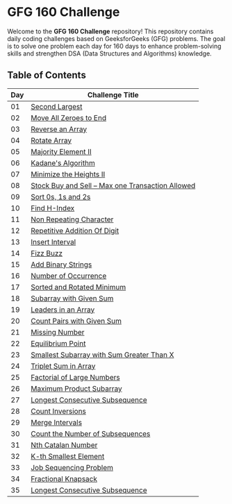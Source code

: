 # GFG 160 Challenge

Welcome to the **GFG 160 Challenge** repository! This repository contains daily coding challenges based on GeeksforGeeks (GFG) problems. The goal is to solve one problem each day for 160 days to enhance problem-solving skills and strengthen DSA (Data Structures and Algorithms) knowledge.

## Table of Contents

| Day  | Challenge Title                                   |
|------|--------------------------------------------------|
| 01   | [Second Largest](https://github.com/souvikpramanikgit/GFG160challenge/blob/main/Day%2001(Second%20Largest)) |
| 02   | [Move All Zeroes to End](https://github.com/souvikpramanikgit/GFG160challenge/blob/main/Day%2002(Move%20All%20Zeroes%20to%20End)) |
| 03   | [Reverse an Array](https://github.com/souvikpramanikgit/GFG160challenge/blob/main/Day%2003(Reverse%20an%20Array)) |
| 04   | [Rotate Array](https://github.com/souvikpramanikgit/GFG160challenge/blob/main/Day%2004(Rotate%20Array)) |
| 05   | [Majority Element II](https://github.com/souvikpramanikgit/GFG160challenge/blob/main/Day%2005(Majority%20Element%20II)) |
| 06   | [Kadane's Algorithm](https://github.com/souvikpramanikgit/GFG160challenge/blob/main/Day%2006(Kadane's%20Algorithm)) |
| 07   | [Minimize the Heights II](https://github.com/souvikpramanikgit/GFG160challenge/blob/main/Day%2007(Minimize%20the%20Heights%20II)) |
| 08   | [Stock Buy and Sell – Max one Transaction Allowed](https://github.com/souvikpramanikgit/GFG160challenge/blob/main/Day%2008(Stock%20Buy%20and%20Sell)) |
| 09   | [Sort 0s, 1s and 2s](https://github.com/souvikpramanikgit/GFG160challenge/blob/main/Day%2009(Sort%200s,%201s%20and%202s)) |
| 10   | [Find H-Index](https://github.com/souvikpramanikgit/GFG160challenge/blob/main/Day%2010(Find%20H-Index)) |
| 11   | [Non Repeating Character](https://github.com/souvikpramanikgit/GFG160challenge/blob/main/Day%2011(Non%20Repeating%20Character)) |
| 12   | [Repetitive Addition Of Digit](https://github.com/souvikpramanikgit/GFG160challenge/blob/main/Day%2012(Repetitive%20Addition%20Of%20Digit)) |
| 13   | [Insert Interval](https://github.com/souvikpramanikgit/GFG160challenge/blob/main/Day%2013(Insert%20Interval)) |
| 14   | [Fizz Buzz](https://github.com/souvikpramanikgit/GFG160challenge/blob/main/Day%2014(Fizz%20Buzz)) |
| 15   | [Add Binary Strings](https://github.com/souvikpramanikgit/GFG160challenge/blob/main/Day%2015(Add%20Binary%20Strings)) |
| 16   | [Number of Occurrence](https://github.com/souvikpramanikgit/GFG160challenge/blob/main/Day%2016(Number%20of%20Occurrence)) |
| 17   | [Sorted and Rotated Minimum](https://github.com/souvikpramanikgit/GFG160challenge/blob/main/Day%2017(Sorted%20and%20Rotated%20Minimum)) |
| 18   | [Subarray with Given Sum](https://github.com/souvikpramanikgit/GFG160challenge/blob/main/Day%2018(Subarray%20with%20Given%20Sum)) |
| 19   | [Leaders in an Array](https://github.com/souvikpramanikgit/GFG160challenge/blob/main/Day%2019(Leaders%20in%20an%20Array)) |
| 20   | [Count Pairs with Given Sum](https://github.com/souvikpramanikgit/GFG160challenge/blob/main/Day%2020(Count%20Pairs%20with%20Given%20Sum)) |
| 21   | [Missing Number](https://github.com/souvikpramanikgit/GFG160challenge/blob/main/Day%2021(Missing%20Number)) |
| 22   | [Equilibrium Point](https://github.com/souvikpramanikgit/GFG160challenge/blob/main/Day%2022(Equilibrium%20Point)) |
| 23   | [Smallest Subarray with Sum Greater Than X](https://github.com/souvikpramanikgit/GFG160challenge/blob/main/Day%2023(Smallest%20Subarray%20with%20Sum%20Greater%20Than%20X)) |
| 24   | [Triplet Sum in Array](https://github.com/souvikpramanikgit/GFG160challenge/blob/main/Day%2024(Triplet%20Sum%20in%20Array)) |
| 25   | [Factorial of Large Numbers](https://github.com/souvikpramanikgit/GFG160challenge/blob/main/Day%2025(Factorial%20of%20Large%20Numbers)) |
| 26   | [Maximum Product Subarray](https://github.com/souvikpramanikgit/GFG160challenge/blob/main/Day%2026(Maximum%20Product%20Subarray)) |
| 27   | [Longest Consecutive Subsequence](https://github.com/souvikpramanikgit/GFG160challenge/blob/main/Day%2027(Longest%20Consecutive%20Subsequence)) |
| 28   | [Count Inversions](https://github.com/souvikpramanikgit/GFG160challenge/blob/main/Day%2028(Count%20Inversions)) |
| 29   | [Merge Intervals](https://github.com/souvikpramanikgit/GFG160challenge/blob/main/Day%2029(Merge%20Intervals)) |
| 30   | [Count the Number of Subsequences](https://github.com/souvikpramanikgit/GFG160challenge/blob/main/Day%2030(Count%20the%20Number%20of%20Subsequences)) |
| 31   | [Nth Catalan Number](https://github.com/souvikpramanikgit/GFG160challenge/blob/main/Day%2031(Nth%20Catalan%20Number)) |
| 32   | [K-th Smallest Element](https://github.com/souvikpramanikgit/GFG160challenge/blob/main/Day%2032(K-th%20Smallest%20Element)) |
| 33   | [Job Sequencing Problem](https://github.com/souvikpramanikgit/GFG160challenge/blob/main/Day%2033(Job%20Sequencing%20Problem)) |
| 34   | [Fractional Knapsack](https://github.com/souvikpramanikgit/GFG160challenge/blob/main/Day%2034(Fractional%20Knapsack)) |
| 35   | [Longest Consecutive Subsequence](https://github.com/souvikpramanikgit/GFG160challenge/blob/main/Day%2035(Longest%20Consecutive%20Subsequence)) |
